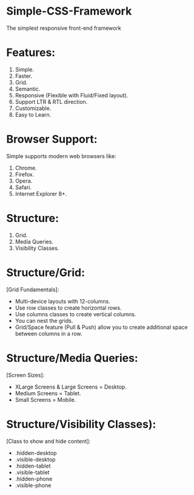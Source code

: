 # Simple-CSS-Framework
The simplest responsive front-end framework

# Features:
1.	Simple.
2.	Faster.
3.	Grid.
4.	Semantic.
5.	Responsive (Flexible with Fluid/Fixed layout).
6.	Support LTR & RTL direction.
7.	Customizable.
8.	Easy to Learn.

# Browser Support:
Simple supports modern web browsers like:
1.	Chrome.
2.	Firefox.
3.	Opera.
4.	Safari.
5.	Internet Explorer 8+.

# Structure:
1.	Grid.
2.	Media Queries.
3.	Visibility Classes.

# Structure/Grid:
[Grid Fundamentals]:
*	Multi-device layouts with 12-columns.
*	Use row classes to create horizontal rows.
*	Use columns classes to create vertical columns.
*	You can nest the grids.
*	Grid/Space feature (Pull & Push) allow you to create additional space between columns in a row.

# Structure/Media Queries:
[Screen Sizes]:
* XLarge Screens & Large Screens = Desktop.
* Medium Screens = Tablet.
* Small Screens = Mobile.

# Structure/Visibility Classes):
[Class to show and hide content]:
* .hidden-desktop
* .visible-desktop
* .hidden-tablet
* .visible-tablet
* .hidden-phone
* .visible-phone




